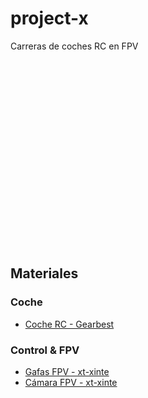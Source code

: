 # project-x
Carreras de coches RC en FPV

<img href="/doc/prototype-01.jpg" height="300px">

## Materiales

### Coche
* [Coche RC - Gearbest](https://www.gearbest.com/rc-cars/pp_614987.html?wid=1433363)

### Control & FPV
* [Gafas FPV - xt-xinte](https://www.xt-xinte.com/JMT-EV800-5-Inch-800x480-Detachable-Wearing-Glasses-FPV-Goggles-40CH-Raceband-For-FPV-Racer-Quadcopter-Drone-p553991.html)
* [Cámara FPV - xt-xinte](https://www.xt-xinte.com/FPV-AIO-Micro-Camera-5-8G-25MW-40CH-800TVL-Transmitter-LST-S2-FPV-Camera-w-OSD-p497464.html)
